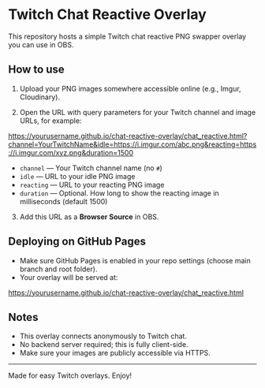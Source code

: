# Twitch Chat Reactive Overlay

This repository hosts a simple Twitch chat reactive PNG swapper overlay you can use in OBS.

## How to use

1. Upload your PNG images somewhere accessible online (e.g., Imgur, Cloudinary).

2. Open the URL with query parameters for your Twitch channel and image URLs, for example:

https://yourusername.github.io/chat-reactive-overlay/chat_reactive.html?channel=YourTwitchName&idle=https://i.imgur.com/abc.png&reacting=https://i.imgur.com/xyz.png&duration=1500


- `channel` — Your Twitch channel name (no `#`)
- `idle` — URL to your idle PNG image
- `reacting` — URL to your reacting PNG image
- `duration` — Optional. How long to show the reacting image in milliseconds (default 1500)

3. Add this URL as a **Browser Source** in OBS.

## Deploying on GitHub Pages

- Make sure GitHub Pages is enabled in your repo settings (choose main branch and root folder).
- Your overlay will be served at:

https://yourusername.github.io/chat-reactive-overlay/chat_reactive.html


## Notes

- This overlay connects anonymously to Twitch chat.
- No backend server required; this is fully client-side.
- Make sure your images are publicly accessible via HTTPS.

---

Made for easy Twitch overlays. Enjoy!
